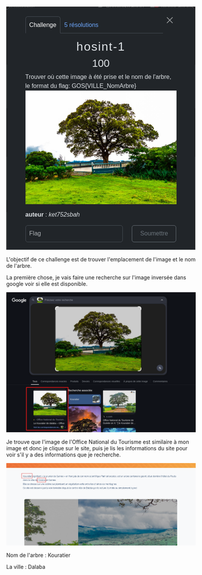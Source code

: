 ![1739396378330](images/hosint-1/1739396378330.png)


L'objectif de ce challenge est de trouver l'emplacement de l'image et le nom de l'arbre.

La première chose, je vais faire une recherche sur l'image inversée dans google voir si elle est disponible.

![1739396497158](images/hosint-1/1739396497158.png)

Je trouve que l'image de l'Office National du Tourisme est similaire à mon image et donc je clique sur le site, puis je lis les informations du site pour voir s'il y a des informations que je recherche.

![1739396616795](images/hosint-1/1739396616795.png)

Nom de l'arbre : Kouratier

La ville : Dalaba
